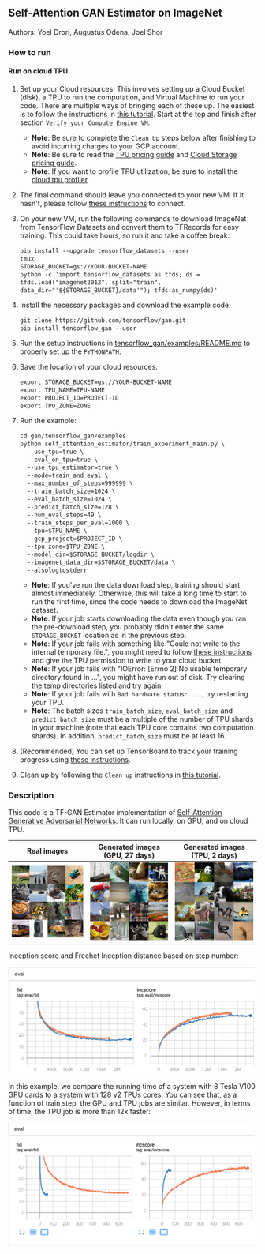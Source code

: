 ## Self-Attention GAN Estimator on ImageNet

Authors: Yoel Drori, Augustus Odena, Joel Shor

### How to run


#### Run on cloud TPU <a id='cloud_tpu'></a>

1.  Set up your Cloud resources. This involves setting up a Cloud Bucket (disk),
    a TPU to run the computation, and Virtual Machine to run your code. There
    are multiple ways of bringing each of these up. The easiest is to follow the
    instructions in
    [this tutorial](https://cloud.google.com/tpu/docs/quickstart). Start at the
    top and finish after section `Verify your Compute Engine VM`.

    *   **Note**: Be sure to complete the `Clean Up` steps below after finishing
        to avoid incurring charges to your GCP account.
    *   **Note**: Be sure to read the
        [TPU pricing guide](https://cloud.google.com/tpu/pricing) and
        [Cloud Storage pricing guide](https://cloud.google.com/storage/pricing).
    *   **Note**: If you want to profile TPU utilization, be sure to install the
        [cloud tpu profiler](https://cloud.google.com/tpu/docs/cloud-tpu-tools#install_cloud_tpu_profiler).

1.  The final command should leave you connected to your new VM. If it hasn't,
    please follow
    [these instructions](https://cloud.google.com/compute/docs/instances/connecting-to-instance)
    to connect.

1.  On your new VM, run the following commands to download ImageNet from
    TensorFlow Datasets and convert them to TFRecords for easy training. This
    could take hours, so run it and take a coffee break:

    ```shell
    pip install --upgrade tensorflow_datasets --user
    tmux
    STORAGE_BUCKET=gs://YOUR-BUCKET-NAME
    python -c 'import tensorflow_datasets as tfds; ds = tfds.load("imagenet2012", split="train", data_dir="'${STORAGE_BUCKET}/data'"); tfds.as_numpy(ds)'
    ```

1.  Install the necessary packages and download the example code:

    ```shell
    git clone https://github.com/tensorflow/gan.git
    pip install tensorflow_gan --user
    ```

1.  Run the setup instructions in
    [tensorflow_gan/examples/README.md](https://github.com/tensorflow/gan/blob/master/tensorflow_gan/examples/README.md#steps-to-run-an-example)
    to properly set up the `PYTHONPATH`.

1.  Save the location of your cloud resources.

    ```shell
    export STORAGE_BUCKET=gs://YOUR-BUCKET-NAME
    export TPU_NAME=TPU-NAME
    export PROJECT_ID=PROJECT-ID
    export TPU_ZONE=ZONE
    ```

1.  Run the example:

    ```shell
    cd gan/tensorflow_gan/examples
    python self_attention_estimator/train_experiment_main.py \
      --use_tpu=true \
      --eval_on_tpu=true \
      --use_tpu_estimator=true \
      --mode=train_and_eval \
      --max_number_of_steps=999999 \
      --train_batch_size=1024 \
      --eval_batch_size=1024 \
      --predict_batch_size=128 \
      --num_eval_steps=49 \
      --train_steps_per_eval=1000 \
      --tpu=$TPU_NAME \
      --gcp_project=$PROJECT_ID \
      --tpu_zone=$TPU_ZONE \
      --model_dir=$STORAGE_BUCKET/logdir \
      --imagenet_data_dir=$STORAGE_BUCKET/data \
      --alsologtostderr
    ```

    *   **Note**: If you've run the data download step, training should start
        almost immediately. Otherwise, this will take a long time to start to
        run the first time, since the code needs to download the ImageNet
        dataset.
    *   **Note**: If your job starts downloading the data even though you ran
        the pre-download step, you probably didn't enter the same
        `STORAGE_BUCKET` location as in the previous step.
    *   **Note**: If your job fails with something like "Could not write to the
        internal temporary file.", you might need to follow
        [these instructions](https://cloud.google.com/tpu/docs/storage-buckets)
        and give the TPU permission to write to your cloud bucket.
    *   **Note**: If your job fails with "IOError: \[Errno 2\] No usable
        temporary directory found in ...", you might have run out of disk. Try
        clearing the temp directories listed and try again.
    *   **Note**: If your job fails with `Bad hardware status: ...`, try
        restarting your TPU.
    *   **Note**: The batch sizes `train_batch_size`, `eval_batch_size` and
        `predict_batch_size` must be a multiple of the number of TPU shards in
        your machine (note that each TPU core contains two computation shards).
        In addition, `predict_batch_size` must be at least 16.

1.  (Recommended) You can set up TensorBoard to track your training progress
    using
    [these instructions](https://cloud.google.com/tpu/docs/tensorboard-setup).

1.  Clean up by following the `Clean up` instructions in
    [this tutorial](https://cloud.google.com/tpu/docs/tutorials/efficientnet).

### Description

This code is a TF-GAN Estimator implementation of
[Self-Attention Generative Adversarial Networks](https://arxiv.org/abs/1805.08318).
It can run locally, on GPU, and on cloud TPU.

Real images                                                                   | Generated images (GPU, 27 days)                                                          | Generated images (TPU, 2 days)
----------------------------------------------------------------------------- | ---------------------------------------------------------------------------------------- | ------------------------------
<img src="images/imagegrid_real.png" title="Real images" width="300" /> | <img src="images/imagegrid_gpu.png" title="Generated images on GPU" width="300" /> | <img src="images/imagegrid_tpu.png" title="Generated images on TPU" width="300" />

Inception score and Frechet Inception distance based on step number:

<img src="images/tpu_vs_gpu_steps.png" title="Metrics by step" width="500" />

In this example, we compare the running time of a system with 8 Tesla V100 GPU
cards to a system with 128 v2 TPUs cores. You can see that, as a function of
train step, the GPU and TPU jobs are similar. However, in terms of time, the TPU
job is more than 12x faster:

<img src="images/tpu_vs_gpu_relative.png" title="Metrics by time" width="500" />
